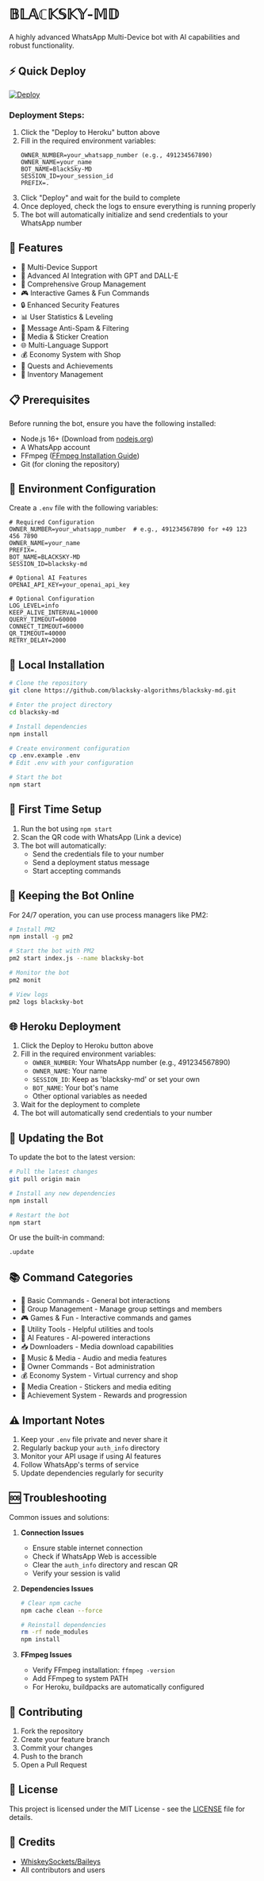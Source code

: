 # 𝔹𝕃𝔸ℂ𝕂𝕊𝕂𝕐-𝕄𝔻
A highly advanced WhatsApp Multi-Device bot with AI capabilities and robust functionality.

## ⚡️ Quick Deploy
[![Deploy](https://www.herokucdn.com/deploy/button.svg)](https://heroku.com/deploy?template=https://github.com/madariss5/Blacksky-XMD)

### Deployment Steps:
1. Click the "Deploy to Heroku" button above
2. Fill in the required environment variables:
   ```
   OWNER_NUMBER=your_whatsapp_number (e.g., 491234567890)
   OWNER_NAME=your_name
   BOT_NAME=BlackSky-MD
   SESSION_ID=your_session_id
   PREFIX=.
   ```
3. Click "Deploy" and wait for the build to complete
4. Once deployed, check the logs to ensure everything is running properly
5. The bot will automatically initialize and send credentials to your WhatsApp number

## 🌟 Features
- 📱 Multi-Device Support
- 🤖 Advanced AI Integration with GPT and DALL-E
- 👥 Comprehensive Group Management
- 🎮 Interactive Games & Fun Commands
- 🔒 Enhanced Security Features
- 📊 User Statistics & Leveling
- 💬 Message Anti-Spam & Filtering
- 🎨 Media & Sticker Creation
- 🌐 Multi-Language Support
- 💰 Economy System with Shop
- 🎯 Quests and Achievements
- 🎁 Inventory Management

## 📋 Prerequisites
Before running the bot, ensure you have the following installed:
- Node.js 16+ (Download from [nodejs.org](https://nodejs.org))
- A WhatsApp account
- FFmpeg ([FFmpeg Installation Guide](https://ffmpeg.org/download.html))
- Git (for cloning the repository)

## 🔐 Environment Configuration
Create a `.env` file with the following variables:
```env
# Required Configuration
OWNER_NUMBER=your_whatsapp_number  # e.g., 491234567890 for +49 123 456 7890
OWNER_NAME=your_name
PREFIX=.
BOT_NAME=BLACKSKY-MD
SESSION_ID=blacksky-md

# Optional AI Features
OPENAI_API_KEY=your_openai_api_key

# Optional Configuration
LOG_LEVEL=info
KEEP_ALIVE_INTERVAL=10000
QUERY_TIMEOUT=60000
CONNECT_TIMEOUT=60000
QR_TIMEOUT=40000
RETRY_DELAY=2000
```

## 🚀 Local Installation
```bash
# Clone the repository
git clone https://github.com/blacksky-algorithms/blacksky-md.git

# Enter the project directory
cd blacksky-md

# Install dependencies
npm install

# Create environment configuration
cp .env.example .env
# Edit .env with your configuration

# Start the bot
npm start
```

## 📱 First Time Setup
1. Run the bot using `npm start`
2. Scan the QR code with WhatsApp (Link a device)
3. The bot will automatically:
   - Send the credentials file to your number
   - Send a deployment status message
   - Start accepting commands

## 🔄 Keeping the Bot Online
For 24/7 operation, you can use process managers like PM2:
```bash
# Install PM2
npm install -g pm2

# Start the bot with PM2
pm2 start index.js --name blacksky-bot

# Monitor the bot
pm2 monit

# View logs
pm2 logs blacksky-bot
```

## 🌐 Heroku Deployment
1. Click the Deploy to Heroku button above
2. Fill in the required environment variables:
   - `OWNER_NUMBER`: Your WhatsApp number (e.g., 491234567890)
   - `OWNER_NAME`: Your name
   - `SESSION_ID`: Keep as 'blacksky-md' or set your own
   - `BOT_NAME`: Your bot's name
   - Other optional variables as needed
3. Wait for the deployment to complete
4. The bot will automatically send credentials to your number

## 🔄 Updating the Bot
To update the bot to the latest version:

```bash
# Pull the latest changes
git pull origin main

# Install any new dependencies
npm install

# Restart the bot
npm start
```

Or use the built-in command:
```
.update
```

## 📚 Command Categories
- 🎯 Basic Commands - General bot interactions
- 👥 Group Management - Manage group settings and members
- 🎮 Games & Fun - Interactive commands and games
- 🔧 Utility Tools - Helpful utilities and tools
- 🤖 AI Features - AI-powered interactions
- 📥 Downloaders - Media download capabilities
- 🎵 Music & Media - Audio and media features
- 👑 Owner Commands - Bot administration
- 💰 Economy System - Virtual currency and shop
- 🎨 Media Creation - Stickers and media editing
- 🎯 Achievement System - Rewards and progression

## ⚠️ Important Notes
1. Keep your `.env` file private and never share it
2. Regularly backup your `auth_info` directory
3. Monitor your API usage if using AI features
4. Follow WhatsApp's terms of service
5. Update dependencies regularly for security

## 🆘 Troubleshooting
Common issues and solutions:

1. **Connection Issues**
   - Ensure stable internet connection
   - Check if WhatsApp Web is accessible
   - Clear the `auth_info` directory and rescan QR
   - Verify your session is valid

2. **Dependencies Issues**
   ```bash
   # Clear npm cache
   npm cache clean --force

   # Reinstall dependencies
   rm -rf node_modules
   npm install
   ```

3. **FFmpeg Issues**
   - Verify FFmpeg installation: `ffmpeg -version`
   - Add FFmpeg to system PATH
   - For Heroku, buildpacks are automatically configured

## 🤝 Contributing
1. Fork the repository
2. Create your feature branch
3. Commit your changes
4. Push to the branch
5. Open a Pull Request

## 📄 License
This project is licensed under the MIT License - see the [LICENSE](LICENSE) file for details.

## 🙏 Credits
- [WhiskeySockets/Baileys](https://github.com/WhiskeySockets/Baileys)
- All contributors and users